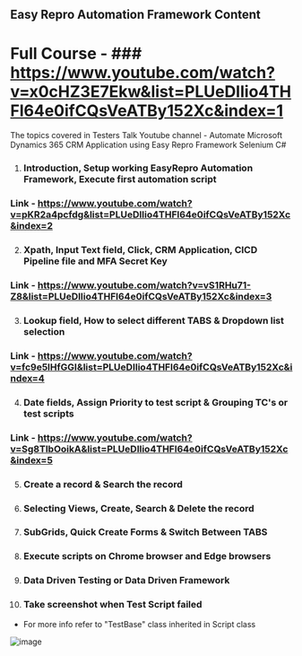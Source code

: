 ## Easy Repro Automation Framework Content ##  
  # Full Course - ### https://www.youtube.com/watch?v=x0cHZ3E7Ekw&list=PLUeDIlio4THFl64e0ifCQsVeATBy152Xc&index=1
The topics covered in Testers Talk Youtube channel - Automate Microsoft Dynamics 365 CRM Application using Easy Repro Framework Selenium C#

1) ### Introduction, Setup working EasyRepro Automation Framework, Execute first automation script 
### Link - https://www.youtube.com/watch?v=pKR2a4pcfdg&list=PLUeDIlio4THFl64e0ifCQsVeATBy152Xc&index=2


2) ### Xpath, Input Text field, Click, CRM Application, CICD Pipeline file and MFA Secret Key
### Link - https://www.youtube.com/watch?v=vS1RHu71-Z8&list=PLUeDIlio4THFl64e0ifCQsVeATBy152Xc&index=3


3) ### Lookup field, How to select different TABS & Dropdown list selection
### Link - https://www.youtube.com/watch?v=fc9e5lHfGGI&list=PLUeDIlio4THFl64e0ifCQsVeATBy152Xc&index=4


4) ### Date fields, Assign Priority to test script & Grouping TC's or test scripts
### Link - https://www.youtube.com/watch?v=Sg8TlbOoikA&list=PLUeDIlio4THFl64e0ifCQsVeATBy152Xc&index=5

5) ### Create a record & Search the record

6) ### Selecting Views, Create, Search & Delete the record

7) ### SubGrids, Quick Create Forms & Switch Between TABS

8) ### Execute scripts on Chrome browser and Edge browsers

9) ### Data Driven Testing or Data Driven Framework

10) ### Take screenshot when Test Script failed 
- For more info refer to "TestBase" class inherited in Script class

![image](https://user-images.githubusercontent.com/22426896/213454901-2255d529-c0ee-40e1-b473-eed35985cd5d.png)



